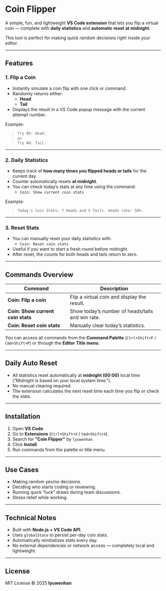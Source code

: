 # Coin Flipper

A simple, fun, and lightweight **VS Code extension** that lets you flip a virtual coin — complete with **daily statistics** and **automatic reset at midnight**.

This tool is perfect for making quick random decisions right inside your editor. 

---

## Features

### 1. Flip a Coin
- Instantly simulate a coin flip with one click or command.
- Randomly returns either:
  - **Head**
  - **Tail**
- Displays the result in a VS Code popup message with the current attempt number.

Example:
> `Try #5: Head.`  
> or  
> `Try #8: Tail.`

---

### 2. Daily Statistics
- Keeps track of **how many times you flipped heads or tails** for the current day.
- Counter automatically resets **at midnight**.
- You can check today’s stats at any time using the command:
  - `Coin: Show current coin stats`

Example:

> `Today's Coin Stats: 7 Heads and 5 Tails. Heads rate: 58%.`

---

### 3. Reset Stats
- You can manually reset your daily statistics with:
  - `Coin: Reset coin stats`
- Useful if you want to start a fresh round before midnight.
- After reset, the counts for both heads and tails return to zero.

---

## Commands Overview

| Command | Description |
|----------|-------------|
| **Coin: Flip a coin** | Flip a virtual coin and display the result. |
| **Coin: Show current coin stats** | Show today’s number of heads/tails and win rate. |
| **Coin: Reset coin stats** | Manually clear today’s statistics. |

You can access all commands from the **Command Palette** (`Ctrl+Shift+P` / `Cmd+Shift+P`) or through the **Editor Title menu**.

---

## Daily Auto Reset
- All statistics reset automatically at **midnight (00:00)** local time (“Midnight is based on your local system time.”).
- No manual clearing required.
- The extension calculates the next reset time each time you flip or check the stats.

---

## Installation

1. Open **VS Code**.
2. Go to **Extensions** (`Ctrl+Shift+X` / `Cmd+Shift+X`).
3. Search for **"Coin Flipper"** by `lyuwenhan`.
4. Click **Install**.
5. Run commands from the palette or title menu.

---

## Use Cases

- Making random yes/no decisions.  
- Deciding who starts coding or reviewing.  
- Running quick “luck” draws during team discussions.  
- Stress relief while working.

---

## Technical Notes

- Built with **Node.js + VS Code API**.
- Uses `globalState` to persist per-day coin stats.
- Automatically reinitializes stats every day.
- No external dependencies or network access — completely local and lightweight.

---

## License

MIT License © 2025 **lyuwenhan**
